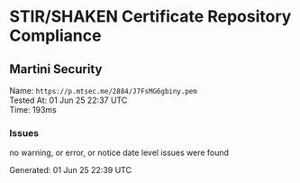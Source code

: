 # STIR/SHAKEN Certificate Repository Compliance

## Martini Security

Name: `https://p.mtsec.me/2884/J7FsMG6gbiny.pem`\
Tested At: 01 Jun 25 22:37 UTC\
Time: 193ms

### Issues

no warning, or error, or notice date level issues were found

Generated: 01 Jun 25 22:39 UTC